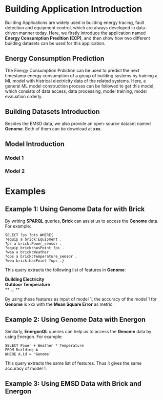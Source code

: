 # Building Application Introduction
Building Applications are widely used in building energy tracing, fault detection and equipment control, which are always developed in data-driven manner today. Here, we firstly introduce the application named **Energy Consumption Predition (ECP)**, and then show how two different building datasets can be used for this application.
## Energy Consumption Prediction
The Energy Consumption Prdiction can be used to predict the next timestamp energy consumption of a group of building systems by training a ML model with histrical electricity data of the related systems. Here, a general ML model construction process can be followed to get this model, which consists of data access, data processing, model training, model evaluation orderly.
## Building Datasets Introduction
Besides the EMSD data, we also provide an open-source dataset named **Genome**. Both of them can be download at **xxx**.
## Model Introduction
### Model 1
### Model 2

# Examples
## Example 1: Using Genome Data for with Brick
By writing **SPARQL** queries, **Brick** can assist us to access the **Genome** data. For example:

`SELECT ?ps ?ots WHERE{`\
`?equip a brick:Equipment .`\
`?ps a brick:Power_sensor .`\
`?equip brick:hasPoint ?ps .`\
`?wea a brick:Weather .`\
`?ops a brick:Temperature_sensor .`\
`?wea brick:hasPoint ?ops .}`

This query extracts the following list of features in **Genome**:

**Building Electricity**\
**Outdoor Temperature**\
** ... **

By using these features as input of model 1, the accuracy of the model 1 for **Genome** is xxx with the **Mean Square Error** as metric.
## Example 2: Using Genome Data with Energon
Similarly, **EnergonQL** queries can help us to access the **Genome** data by using Energon. For example:

`SELECT Power + Weather * Temperature`\
`FROM Building A`\
`WHERE A.id = 'Genome'`

This query extracts the same list of features. Thus it gives the same accuracy of model 1.
## Example 3: Using EMSD Data with Brick and Energon

